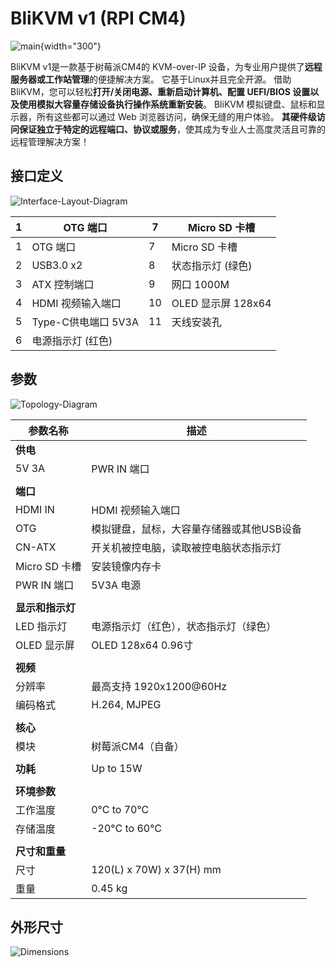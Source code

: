 # BliKVM v1 (RPI CM4)

![main](assets/images/BLKVM-CM4/main.png){width="300"}


BliKVM v1是一款基于树莓派CM4的 KVM-over-IP 设备，为专业用户提供了**远程服务器或工作站管理**的便捷解决方案。 它基于Linux并且完全开源。 借助 BliKVM，您可以轻松**打开/关闭电源、重新启动计算机、配置 UEFI/BIOS 设置以及使用模拟大容量存储设备执行操作系统重新安装**。 BliKVM 模拟键盘、鼠标和显示器，所有这些都可以通过 Web 浏览器访问，确保无缝的用户体验。 **其硬件级访问保证独立于特定的远程端口、协议或服务**，使其成为专业人士高度灵活且可靠的远程管理解决方案！

## 接口定义

![Interface-Layout-Diagram](assets/images/BLKVM-CM4/Interface-Layout-Diagram.png)

| 1 | OTG 端口    | 7   | Micro SD 卡槽 |
| ----- | ------------------------------- | ---- | ----------------------------- |
| 1 | OTG 端口    | 7   | Micro SD 卡槽 |
| 2     | USB3.0 x2 | 8  | 状态指示灯 (绿色) |
| 3     | ATX 控制端口       | 9  | 网口 1000M |
| 4     | HDMI 视频输入端口 | 10  | OLED 显示屏 128x64 |
| 5     | Type-C供电端口 5V3A | 11  | 天线安装孔 |
| 6     | 电源指示灯 (红色) |      |                       |

## 参数

![Topology-Diagram](assets/images/BLKVM-CM4/Topology-Diagram.png)

| 参数名称         | 描述                                      |
| ---------------- | ----------------------------------------- |
| **供电**         |                                           |
| 5V 3A            | PWR IN 端口                               |
|                  |                                           |
| **端口**         |                                           |
| HDMI IN          | HDMI 视频输入端口                         |
| OTG              | 模拟键盘，鼠标，大容量存储器或其他USB设备 |
| CN-ATX           | 开关机被控电脑，读取被控电脑状态指示灯    |
| Micro SD 卡槽    | 安装镜像内存卡                            |
| PWR IN 端口      | 5V3A 电源                                 |
|                  |                                           |
| **显示和指示灯** |                                           |
| LED 指示灯       | 电源指示灯（红色），状态指示灯（绿色）    |
| OLED 显示屏      | OLED 128x64 0.96寸                        |
|                  |                                           |
| **视频**         |                                           |
| 分辨率           | 最高支持 1920x1200@60Hz                   |
| 编码格式         | H.264, MJPEG                              |
|                  |                                           |
| **核心**         |                                           |
| 模块             | 树莓派CM4（自备）                         |
|                  |                                           |
| **功耗**         | Up to 15W                                 |
|                  |                                           |
| **环境参数**     |                                           |
| 工作温度         | 0°C to 70°C                               |
| 存储温度         | -20°C to 60°C                             |
|                  |                                           |
| **尺寸和重量**   |                                           |
| 尺寸             | 120(L) x 70W) x 37(H) mm                  |
| 重量             | 0.45 kg                                   |

## 外形尺寸

![Dimensions](assets/images/BLKVM-CM4/Dimensions.png)
